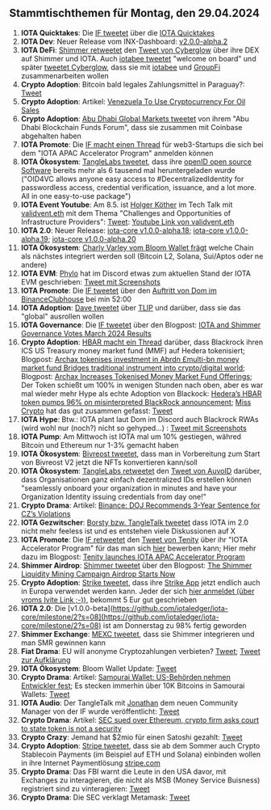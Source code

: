 ## Stammtischthemen für Montag, den 29.04.2024

1. **IOTA Quicktakes**: Die  [IF tweetet](https://x.com/iota/status/1782351230167130181) über die [IOTA Quicktakes]()
2. **IOTA Dev**: Neuer Release vom INX-Dashboard: [v2.0.0-alpha.2](https://github.com/iotaledger/inx-dashboard/releases/tag/v2.0.0-alpha.2)
3. **IOTA DeFi**: [Shimmer retweetet](https://x.com/shimmernet/status/1782682734256619895) den [Tweet von Cyberglow](https://x.com/Cyberglow_cgt/status/1782450738230112297) über ihre DEX auf Shimmer und IOTA. Auch [iotabee tweetet](https://x.com/iotabee/status/1782670293313470884) "welcome on board" und später [tweetet Cyberglow](https://x.com/Cyberglow_cgt/status/1782701037607887297), dass sie mit [iotabee](https://twitter.com/iotabee) und [GroupFi](https://twitter.com/groupfi_ai) zusammenarbeiten wollen
4. **Crypto Adoption**: Bitcoin bald legales Zahlungsmittel in Paraguay?: [Tweet](https://x.com/BitcoinMagazine/status/1782694839110300027)
5. **Crypto Adoption**: Artikel: [Venezuela To Use Cryptocurrency For Oil Sales](https://watcher.guru/news/venezuela-to-accelerate-cryptocurrency-shift-as-oil-sanctions-return?c=306)
6. **Crypto Adoption**: [Abu Dhabi Global Markets tweetet](https://x.com/ADGlobalMarket/status/1782702263015780790) von ihrem "Abu Dhabi Blockchain Funds Forum", dass sie zusammen mit Coinbase abgehalten haben
7. **IOTA Promote**: Die [IF macht einen Thread](https://x.com/iota/status/1782711014431035824) für web3-Startups die sich bei dem "IOTA APAC Accelerator Program" anmelden können
8. **IOTA Ökosystem**: [TangleLabs tweetet](https://x.com/Tangle_Labs/status/1782733151879463074), dass ihre [openID open source Software](https://github.com/Tangle-Labs/oid4vc) bereits mehr als 6 tausend mal heruntergeladen wurde ("OID4VC allows anyone easy access to #DecentralizedIdentity for passwordless access, credential verification, issuance, and a lot more. All in one easy-to-use package")
9. **IOTA Event Youtube**: Am 8.5. ist [Holger Köther](https://twitter.com/HolgerKoether) im Tech Talk mit [validvent.eth](https://twitter.com/validvent) mit dem Thema "Challenges and Opportunities of Infrastructure Providers": [Tweet](https://x.com/validvent/status/1782696350636736543): [Youtube Link von validvent.eth](https://www.youtube.com/@validvent)
10. **IOTA 2.0**: Neuer Release: [iota-core v1.0.0-alpha.18](https://github.com/iotaledger/iota-core/releases/tag/v1.0.0-alpha.18); [iota-core v1.0.0-alpha.19](https://github.com/iotaledger/iota-core/releases/tag/v1.0.0-alpha.19); [iota-core v1.0.0-alpha.20](https://github.com/iotaledger/iota-core/releases/tag/v1.0.0-alpha.20)
11. **IOTA Ökosystem**: [Charly Varley vom Bloom Wallet frägt](https://x.com/c_varley/status/1782803958773276911) welche Chain als nächstes integriert werden soll (Bitcoin L2, Solana, Sui/Aptos oder ne andere)
12. **IOTA EVM**: [Phylo](https://twitter.com/PhyloIota) hat im Discord etwas zum aktuellen Stand der IOTA EVM geschrieben: [Tweet mit Screenshots](https://x.com/Vrom14286662/status/1782812529963499958)
13. **IOTA Promote**: Die [IF tweetet](https://x.com/iota/status/1782754664510853526) über den [Auftritt von Dom im BinanceClubhouse](https://www.binance.com/en/live/video?roomId=2192962) bei min 52:00
14. **IOTA Adoption**: [Dave tweetet](https://x.com/daveghbeer/status/1782701965442470245) über [TLIP](https://x.com/TLIP_io/status/1782342145505980433) und darüber, dass sie das "global" ausrollen wollen
15. **IOTA Governance**: Die [IF tweetet](https://x.com/iota/status/1782756316127043995) über den Blogpost: [IOTA and Shimmer Governance Votes March 2024 Results](https://blog.iota.org/governance-votes-march-2024-results/)
16. **Crypto Adoption**: [HBAR macht ein Thread](https://x.com/HBAR_foundation/status/1782759384742813951) darüber, dass Blackrock ihren ICS US Treasury money market fund (MMF) auf Hedera tokenisiert; Blogpost: [Archax tokenises investment in Abrdn £multi-bn money market fund Bridges traditional instrument into crypto/digital world](https://blog.archax.com/resources/news/archax_tokenises_investment_in_abrdn_multi_bn_money_market_fund); Blogpost: [Archax Increases Tokenised Money Market Fund Offerings](https://www.hbarfoundation.org/blog-post/archax-increases-tokenised-money-market-fund-offerings); Der Token schießt um 100% in wenigen Stunden nach oben, aber es war mal wieder mehr Hype als echte Adoption von Blackock: [Hedera’s HBAR token pumps 96% on misinterpreted BlackRock announcement](https://cointelegraph.com/news/hederas-hbar-token-pumps-nearly-one-hundred-percent-misinterpreted-blackrock-announcement); [Miss Crypto](https://twitter.com/MissCryptoGER) hat das gut zusammen gefasst: [Tweet](https://x.com/MissCryptoGER/status/1783070065610326311)
17. **IOTA Hype**: Btw.: IOTA plant laut Dom im Discord auch Blackrock RWAs (wird wohl nur (noch?) nicht so gehyped...) : [Tweet mit Screenshots](https://x.com/IotaBullrun2020/status/1782995340318163082)
18. **IOTA Pump**: Am Mittwoch ist IOTA mal um 10% gestiegen, währed Bitcoin und Ethereum nur 1-3% gemacht haben
19. **IOTA Ökosystem**: [Bivreost tweetet](https://x.com/bivreost/status/1783023849975484546), dass man in Vorbereitung zum Start von Bivreost V2 jetzt die NFTs konvertieren kann/soll
20. **IOTA Ökosystem**: [TangleLabs retweetet](https://x.com/Tangle_Labs/status/1783008832139956731) den [Tweet von AuvoID](https://x.com/AuvoDigital/status/1783008219306066074) darüber, dass Organisationen ganz einfach dezentralized IDs erstellen können "seamlessly onboard your organization in minutes and have your Organization Identity issuing credentials from day one!"
21. **Crypto Drama**: Artikel: [Binance: DOJ Recommends 3-Year Sentence for CZ’s Violations](https://watcher.guru/news/binance-doj-recommends-3-year-sentence-for-czs-violations#google_vignette)
22. **IOTA Gezwitscher**: [Borsty bzw. TangleTalk tweetet](https://x.com/tangle_talk/status/1783040645805777195) dass IOTA im 2.0 nicht mehr feeless ist und es entstehen viele Diskussionen auf X
23. **IOTA Promote**: Die [IF retweetet](https://x.com/iota/status/1783072900951806089) den [Tweet von Tenity](https://x.com/tenity_global/status/1783065858811503050) über ihr "IOTA Accelerator Program" für das man sich [hier](https://www.tenity.com/programs/iota-apac-accelerator?utm_campaign=Social%20Media&utm_content=290649256&utm_medium=social&utm_source=twitter&hss_channel=tw-748546152182779904) bewerben kann; Hier mehr dazu im Blogpost: [Tenity launches IOTA APAC Accelerator Program](https://www.tenity.com/press/tenity-launches-iota-apac-accelerator-program?utm_campaign=Social%20Media&utm_content=290649256&utm_medium=social&utm_source=twitter&hss_channel=tw-748546152182779904)
24. **Shimmer Airdrop**: [Shimmer tweetet](https://x.com/shimmernet/status/1783118704114360571) über den Blogpost: [The Shimmer Liquidity Mining Campaign Airdrop Starts Now](https://blog.shimmer.network/airdrop-rewards/)
25. **Crypto Adoption**: [Strike tweetet](https://x.com/Strike/status/1783184041228812560), dass ihre [Strike App](https://strike.me/download/?inline_install=1&utm_campaign=Individual&utm_medium=referral&utm_source=CWUY0E) jetzt endlich auch in Europa verwendet werden kann. Jeder der sich [hier anmeldet (über vroms Ivite Link ;-))](https://strike.me/download/?inline_install=1&utm_campaign=Individual&utm_medium=referral&utm_source=CWUY0E), bekommt 5 Eur gut geschrieben
26. **IOTA 2.0**: Die [v1.0.0-beta](https://github.com/iotaledger/iota-core/milestone/2?s=08](https://github.com/iotaledger/iota-core/milestone/2?s=08) ist am Donnerstag zu 98% fertig geworden
27. **Shimmer Exchange**: [MEXC tweetet](https://x.com/MEXC_Official/status/1783438784002220456), dass sie Shimmer integrieren und man SMR gewinnen kann
28. **Fiat Drama**: EU will anonyme Cryptozahlungen verbieten? [Tweet](https://x.com/RadarHits/status/1783476289585791452); [Tweet zur Aufklärung](https://x.com/paddi_hansen/status/1783487929240666590)
29. **IOTA Ökosystem**: Bloom Wallet Update: [Tweet](https://x.com/bloomwalletio/status/1783189051295609081)
30. **Crypto Drama**: Artikel: [Samourai Wallet: US-Behörden nehmen Entwickler fest](https://bitcoin-kurier.de/samourai-wallet-us-behoerden-nehmen-entwickler-fest/); Es stecken immerhin über 10K Bitcoins in Samourai Wallets: [Tweet](https://x.com/LukeMikic21/status/1783246418490040707)
31. **IOTA Audio**: Der TangleTalk mit [Jonathan](https://twitter.com/Eclipse647_) dem neuen Community Manager von der IF wurde veröffentlicht: [Tweet](https://x.com/tangle_talk/status/1783556000936534056)
32. **Crypto Drama**: Artikel: [SEC sued over Ethereum, crypto firm asks court to state token is not a security](https://fortune.com/crypto/2024/04/25/sec-sued-over-ethereum-crypto-firm-asks-court-to-state-token-is-not-a-security/)
33. **Crypto Crazy**: Jemand hat $2mio für einen Satoshi gezahlt: [Tweet](https://x.com/Vivek4real_/status/1783529481539363184)
34. **Crypto Adoption**: [Stripe tweetet](https://x.com/collision/status/1783559623511011535), dass sie ab dem Sommer auch Crypto Stablecoin Payments (im Beispiel auf ETH und Solana) einbinden wollen in ihre Internet Paymentlösung [stripe.com](https://stripe.com/)
35. **Crypto Drama**: Das FBI warnt die Leute in den USA davor, mit Exchanges zu interagieren, die nicht als MSB (Money Service Buisness) registriert sind zu vinteragieren: [Tweet](https://x.com/BitcoinMagazine/status/1783577655968666045)
36. **Crypto Drama**: Die SEC verklagt Metamask: [Tweet](https://x.com/RadarHits/status/1783576077501104597)
